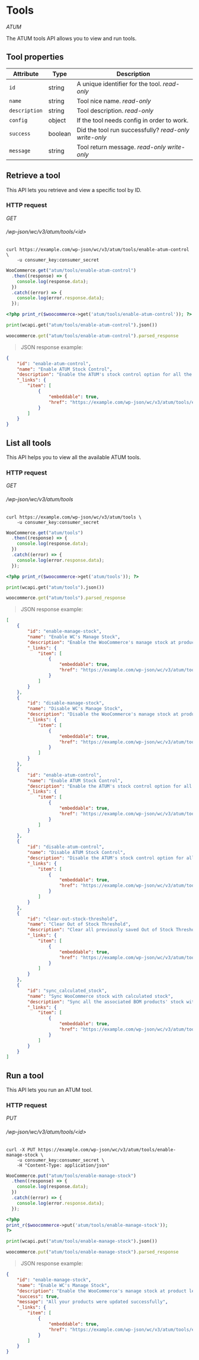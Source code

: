 # Tools #

<i class="label label-atum">ATUM</i>

The ATUM tools API allows you to view and run tools.

## Tool properties ##

| Attribute     | Type    | Description                                                                                                         |
| ------------- | ------- | ------------------------------------------------------------------------------------------------------------------- |
| `id`          | string  | A unique identifier for the tool. <i class="label label-info">read-only</i>                                         |
| `name`        | string  | Tool nice name. <i class="label label-info">read-only</i>                                                           |
| `description` | string  | Tool description. <i class="label label-info">read-only</i>                                                         |
| `config`      | object  | If the tool needs config in order to work.                                                                          |
| `success`     | boolean | Did the tool run successfully? <i class="label label-info">read-only</i> <i class="label label-info">write-only</i> |
| `message`     | string  | Tool return message. <i class="label label-info">read-only</i> <i class="label label-info">write-only</i>           |

## Retrieve a tool ##

This API lets you retrieve and view a specific tool by ID.

### HTTP request ###

<div class="api-endpoint">
	<div class="endpoint-data">
		<i class="label label-get">GET</i>
		<h6>/wp-json/wc/v3/atum/tools/&lt;id&gt;</h6>
	</div>
</div>

```shell
curl https://example.com/wp-json/wc/v3/atum/tools/enable-atum-control \
	-u consumer_key:consumer_secret
```

```javascript
WooCommerce.get("atum/tools/enable-atum-control")
  .then((response) => {
    console.log(response.data);
  })
  .catch((error) => {
    console.log(error.response.data);
  });
```

```php
<?php print_r($woocommerce->get('atum/tools/enable-atum-control')); ?>
```

```python
print(wcapi.get("atum/tools/enable-atum-control").json())
```

```ruby
woocommerce.get("atum/tools/enable-atum-control").parsed_response
```

> JSON response example:

```json
{
    "id": "enable-atum-control",
    "name": "Enable ATUM Stock Control",
    "description": "Enable the ATUM's stock control option for all the products at once.",
    "_links": {
        "item": [
            {
                "embeddable": true,
                "href": "https://example.com/wp-json/wc/v3/atum/tools/enable-atum-control"
            }
        ]
    }
}
```

## List all tools ##

This API helps you to view all the available ATUM tools.

### HTTP request ###

<div class="api-endpoint">
	<div class="endpoint-data">
		<i class="label label-get">GET</i>
		<h6>/wp-json/wc/v3/atum/tools</h6>
	</div>
</div>

```shell
curl https://example.com/wp-json/wc/v3/atum/tools \
	-u consumer_key:consumer_secret
```

```javascript
WooCommerce.get("atum/tools")
  .then((response) => {
    console.log(response.data);
  })
  .catch((error) => {
    console.log(error.response.data);
  });
```

```php
<?php print_r($woocommerce->get('atum/tools')); ?>
```

```python
print(wcapi.get("atum/tools").json())
```

```ruby
woocommerce.get("atum/tools").parsed_response
```

> JSON response example:

```json
[
    {
        "id": "enable-manage-stock",
        "name": "Enable WC's Manage Stock",
        "description": "Enable the WooCommerce's manage stock at product level for all the products at once.",
        "_links": {
            "item": [
                {
                    "embeddable": true,
                    "href": "https://example.com/wp-json/wc/v3/atum/tools/enable-manage-stock"
                }
            ]
        }
    },
    {
        "id": "disable-manage-stock",
        "name": "Disable WC's Manage Stock",
        "description": "Disable the WooCommerce's manage stock at product level for all the products at once.",
        "_links": {
            "item": [
                {
                    "embeddable": true,
                    "href": "https://example.com/wp-json/wc/v3/atum/tools/disable-manage-stock"
                }
            ]
        }
    },
    {
        "id": "enable-atum-control",
        "name": "Enable ATUM Stock Control",
        "description": "Enable the ATUM's stock control option for all the products at once.",
        "_links": {
            "item": [
                {
                    "embeddable": true,
                    "href": "https://example.com/wp-json/wc/v3/atum/tools/enable-atum-control"
                }
            ]
        }
    },
    {
        "id": "disable-atum-control",
        "name": "Disable ATUM Stock Control",
        "description": "Disable the ATUM's stock control option for all the products at once.",
        "_links": {
            "item": [
                {
                    "embeddable": true,
                    "href": "https://example.com/wp-json/wc/v3/atum/tools/disable-atum-control"
                }
            ]
        }
    },
    {
        "id": "clear-out-stock-threshold",
        "name": "Clear Out of Stock Threshold",
        "description": "Clear all previously saved Out of Stock Threshold values.",
        "_links": {
            "item": [
                {
                    "embeddable": true,
                    "href": "https://example.com/wp-json/wc/v3/atum/tools/clear-out-stock-threshold"
                }
            ]
        }
    },
    {
        "id": "sync_calculated_stock",
        "name": "Sync WooCommerce stock with calculated stock",
        "description": "Sync all the associated BOM products' stock with their current calculated stock.",
        "_links": {
            "item": [
                {
                    "embeddable": true,
                    "href": "https://example.com/wp-json/wc/v3/atum/tools/sync_calculated_stock"
                }
            ]
        }
    }
]
```

## Run a tool ##

This API lets you run an ATUM tool.

### HTTP request ###

<div class="api-endpoint">
	<div class="endpoint-data">
		<i class="label label-put">PUT</i>
		<h6>/wp-json/wc/v3/atum/tools/&lt;id&gt;</h6>
	</div>
</div>

```shell
curl -X PUT https://example.com/wp-json/wc/v3/atum/tools/enable-manage-stock \
	-u consumer_key:consumer_secret \
	-H "Content-Type: application/json"
```

```javascript
WooCommerce.put("atum/tools/enable-manage-stock")
  .then((response) => {
    console.log(response.data);
  })
  .catch((error) => {
    console.log(error.response.data);
  });
```

```php
<?php
print_r($woocommerce->put('atum/tools/enable-manage-stock'));
?>
```

```python
print(wcapi.put("atum/tools/enable-manage-stock").json())
```

```ruby
woocommerce.put("atum/tools/enable-manage-stock").parsed_response
```

> JSON response example:

```json
{
    "id": "enable-manage-stock",
    "name": "Enable WC's Manage Stock",
    "description": "Enable the WooCommerce's manage stock at product level for all the products at once.",
    "success": true,
    "message": "All your products were updated successfully",
    "_links": {
        "item": [
            {
                "embeddable": true,
                "href": "https://example.com/wp-json/wc/v3/atum/tools/enable-manage-stock"
            }
        ]
    }
}
```
